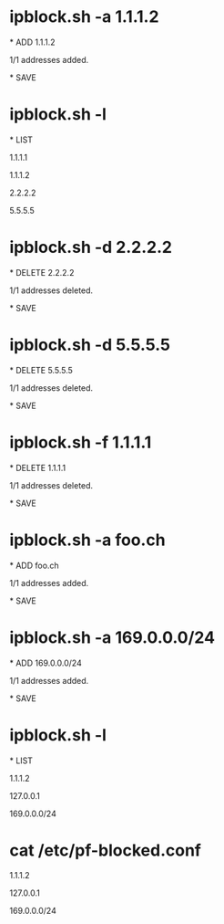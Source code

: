 # ipblock.sh -a 1.1.1.2
 \* ADD 1.1.1.2
 
1/1 addresses added.

 \* SAVE


# ipblock.sh -l
 \* LIST
 
   1.1.1.1
   
   1.1.1.2
   
   2.2.2.2
   
   5.5.5.5


# ipblock.sh -d 2.2.2.2
 \* DELETE 2.2.2.2
 
1/1 addresses deleted.

 \* SAVE


# ipblock.sh -d 5.5.5.5
 \* DELETE 5.5.5.5
 
1/1 addresses deleted.

 \* SAVE


# ipblock.sh -f 1.1.1.1
 \* DELETE 1.1.1.1
 
1/1 addresses deleted.

 \* SAVE


# ipblock.sh -a foo.ch
 \* ADD foo.ch
 
1/1 addresses added.

 \* SAVE


# ipblock.sh -a 169.0.0.0/24
 \* ADD 169.0.0.0/24
 
1/1 addresses added.

 \* SAVE


# ipblock.sh -l
 \* LIST
 
   1.1.1.2
   
   127.0.0.1
   
   169.0.0.0/24


# cat /etc/pf-blocked.conf
   1.1.1.2
   
   127.0.0.1
   
   169.0.0.0/24

